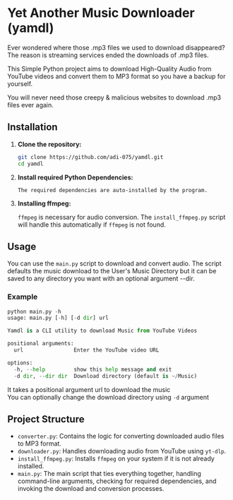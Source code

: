 # Yet Another Music Downloader (yamdl)

Ever wondered where those .mp3 files we used to download disappeared? The reason is streaming services ended the downloads of .mp3 files.

This Simple Python project aims to download High-Quality Audio from YouTube videos and convert them to MP3 format so you have a backup for yourself.

You will never need those creepy & malicious websites to download .mp3 files ever again.

## Installation

1. **Clone the repository:**

    ```sh
    git clone https://github.com/adi-075/yamdl.git
    cd yamdl
    ```

2. **Install required Python Dependencies:**

    ```
   The required dependencies are auto-installed by the program.
   ```

3. **Installing ffmpeg:**

    `ffmpeg` is necessary for audio conversion. The `install_ffmpeg.py` script will handle this automatically if `ffmpeg` is not found.

## Usage

You can use the `main.py` script to download and convert audio. The script defaults the music download to the User's Music Directory but it can be saved to any directory you want with an optional argument --dir.
### Example



```python
python main.py -h
usage: main.py [-h] [-d dir] url

Yamdl is a CLI utility to download Music from YouTube Videos

positional arguments:
  url                Enter the YouTube video URL

options:
  -h, --help         show this help message and exit
  -d dir, --dir dir  Download directory (default is ~/Music)

```

It takes a positional argument url to download the music<br>
You can optionally change the download directory using ``-d`` argument


## Project Structure

- `converter.py`: Contains the logic for converting downloaded audio files to MP3 format.
- `downloader.py`: Handles downloading audio from YouTube using `yt-dlp`.
- `install_ffmpeg.py`: Installs `ffmpeg` on your system if it is not already installed.
- `main.py`: The main script that ties everything together, handling command-line arguments, checking for required dependencies, and invoking the download and conversion processes.
